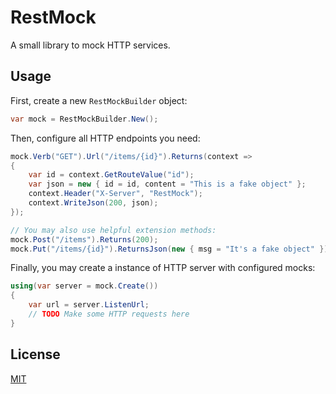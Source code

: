 RestMock
========

A small library to mock HTTP services.

Usage
-----

First, create a new `RestMockBuilder` object:

```csharp
var mock = RestMockBuilder.New();
```

Then, configure all HTTP endpoints you need:

```csharp
mock.Verb("GET").Url("/items/{id}").Returns(context =>
{
    var id = context.GetRouteValue("id");
    var json = new { id = id, content = "This is a fake object" };
    context.Header("X-Server", "RestMock");
    context.WriteJson(200, json);
});

// You may also use helpful extension methods:
mock.Post("/items").Returns(200);
mock.Put("/items/{id}").ReturnsJson(new { msg = "It's a fake object" });
```

Finally, you may create a instance of HTTP server with configured mocks:

```csharp
using(var server = mock.Create())
{
    var url = server.ListenUrl;
    // TODO Make some HTTP requests here
}
```

License
-------

[MIT](LICENSE)
